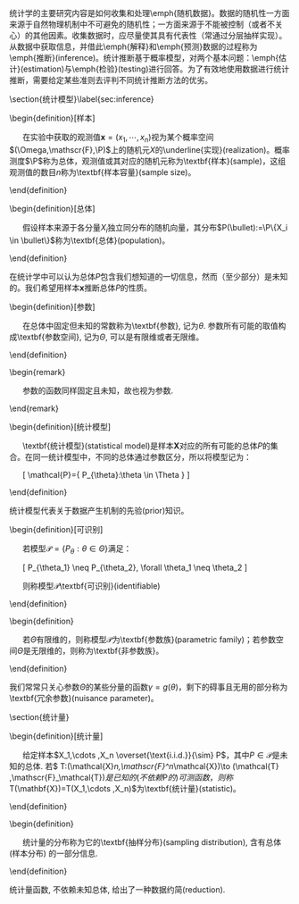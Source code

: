 统计学的主要研究内容是如何收集和处理\emph{随机数据}。数据的随机性一方面来源于自然物理机制中不可避免的随机性；一方面来源于不能被控制（或者不关心）的其他因素。收集数据时，应尽量使其具有代表性（常通过分层抽样实现）。从数据中获取信息，并借此\emph{解释}和\emph{预测}数据的过程称为\emph{推断}(inference)。统计推断基于概率模型，对两个基本问题：\emph{估计}(estimation)与\emph{检验}(testing)进行回答。为了有效地使用数据进行统计推断，需要给定某些准则去评判不同统计推断方法的优劣。

  

\section{统计模型}\label{sec:inference}

  

\begin{definition}[样本]

      在实验中获取的观测值$\mathbf{x}=(x_1, \cdots ,x_n)$视为某个概率空间$(\Omega,\mathscr{F},\P)$上的随机元$X$的\underline{实现}(realization)。概率测度$\P$称为总体，观测值或其对应的随机元称为\textbf{样本}(sample)，这组观测值的数目$n$称为\textbf{样本容量}(sample size)。

\end{definition}

  

\begin{definition}[总体]

      假设样本来源于各分量$X_i$独立同分布的随机向量，其分布$P(\bullet):=\P\{X_i \in \bullet\}$称为\textbf{总体}(population)。

\end{definition}

  

在统计学中可以认为总体$P$包含我们想知道的一切信息，然而（至少部分）是未知的。我们希望用样本$\mathbf{x}$推断总体$P$的性质。

  

\begin{definition}[参数]

      在总体中固定但未知的常数称为\textbf{参数}, 记为$\theta$. 参数所有可能的取值构成\textbf{参数空间}, 记为$\Theta$, 可以是有限维或者无限维。

\end{definition}

\begin{remark}

      参数的函数同样固定且未知，故也视为参数.

\end{remark}

  

\begin{definition}[统计模型]

      \textbf{统计模型}(statistical model)是样本$\mathbf{X}$对应的所有可能的总体$P$的集合。在同一统计模型中，不同的总体通过参数区分，所以将模型记为：

      \[ \mathcal{P}=\{ P_{\theta}:\theta \in \Theta \} \]

\end{definition}

  

统计模型代表关于数据产生机制的先验(prior)知识。

  

\begin{definition}[可识别]

      若模型$\mathcal{P}=\{ P_{\theta}:\theta \in \Theta \}$满足：

      \[ P_{\theta_1} \neq P_{\theta_2}, \forall \theta_1 \neq \theta_2 \]

      则称模型$\mathcal{P}$\textbf{可识别}(identifiable)

\end{definition}

  

\begin{definition}

      若$\Theta$有限维的，则称模型$\mathcal{P}$为\textbf{参数族}(parametric family)；若参数空间$\Theta$是无限维的，则称为\textbf{非参数族}。

\end{definition}

  

我们常常只关心参数$\Theta$的某些分量的函数$\gamma=g(\theta)$，剩下的碍事且无用的部分称为\textbf{冗余参数}(nuisance parameter)。

  

\section{统计量}

  

\begin{definition}[统计量]

      给定样本$X_1,\cdots ,X_n \overset{\text{i.i.d.}}{\sim} P$，其中$P \in \mathcal{P}$是未知的总体. 若$ T:(\mathcal{X}_n,\mathscr{F}^n_\mathcal{X})\to (\mathcal{T} ,\mathscr{F}_\mathcal{T})$是已知的(不依赖$P$的)可测函数，则称$T(\mathbf{X})=T(X_1,\cdots ,X_n)$为\textbf{统计量}(statistic)。

\end{definition}

  

\begin{definition}

      统计量的分布称为它的\textbf{抽样分布}(sampling distribution), 含有总体 (样本分布) 的一部分信息.

\end{definition}

  

统计量函数, 不依赖未知总体, 给出了一种数据约简(reduction).